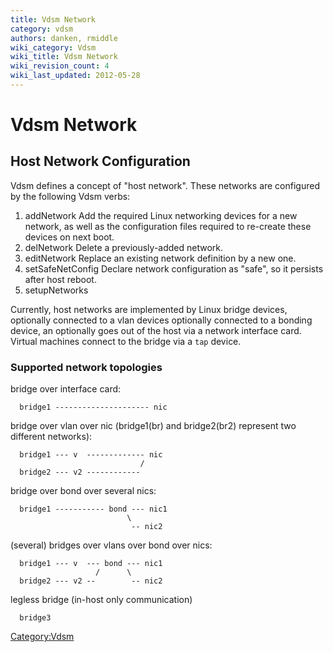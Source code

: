 ```yaml
---
title: Vdsm Network
category: vdsm
authors: danken, rmiddle
wiki_category: Vdsm
wiki_title: Vdsm Network
wiki_revision_count: 4
wiki_last_updated: 2012-05-28
---
```


# Vdsm Network

## Host Network Configuration

Vdsm defines a concept of "host network". These networks are configured by the following Vdsm verbs:

1.  addNetwork
     Add the required Linux networking devices for a new network, as well as the configuration files required to re-create these devices on next boot.
2.  delNetwork
     Delete a previously-added network.
3.  editNetwork
     Replace an existing network definition by a new one.
4.  setSafeNetConfig
     Declare network configuration as "safe", so it persists after host reboot.
5.  setupNetworks

Currently, host networks are implemented by Linux bridge devices, optionally connected to a vlan devices optionally connected to a bonding device, an optionally goes out of the host via a network interface card. Virtual machines connect to the bridge via a `tap` device.

### Supported network topologies

bridge over interface card:

      bridge1 --------------------- nic

bridge over vlan over nic (bridge1(br) and bridge2(br2) represent two different networks):

      bridge1 --- v  ------------- nic
                                 /
      bridge2 --- v2 ------------

bridge over bond over several nics:

      bridge1 ----------- bond --- nic1
                              \
                               -- nic2

(several) bridges over vlans over bond over nics:

      bridge1 --- v  --- bond --- nic1
                       /      \
      bridge2 --- v2 --        -- nic2

legless bridge (in-host only communication)

      bridge3

<Category:Vdsm>
